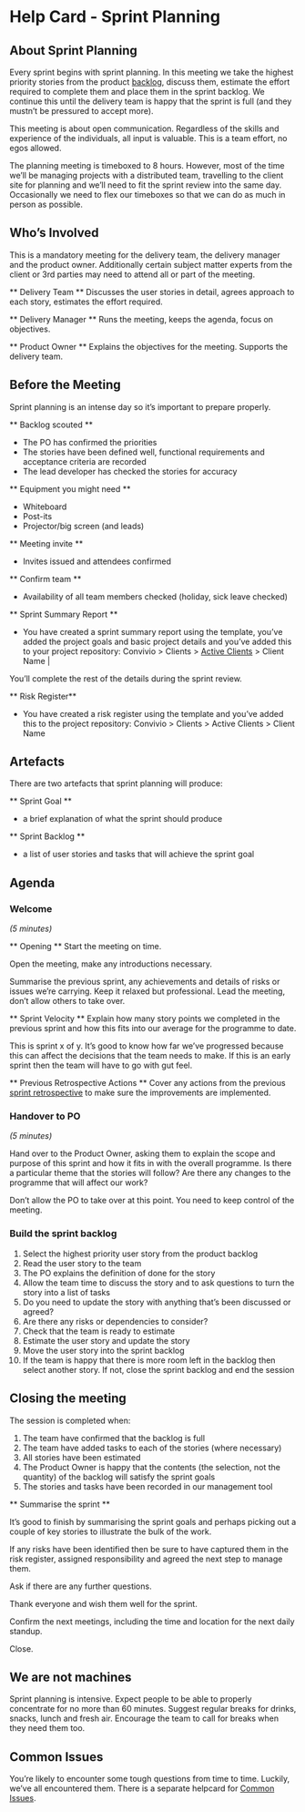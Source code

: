 # Help Card - Sprint Planning

## About Sprint Planning

Every sprint begins with sprint planning. In this meeting we take the highest priority stories from the product [backlog](http://cookbook.weareconvivio.com/delivery_recipe/backlogs_priorities.html), discuss them, estimate the effort required to complete them and place them in the sprint backlog. We continue this until the delivery team is happy that the sprint is full (and they mustn’t be pressured to accept more).

This meeting is about open communication. Regardless of the skills and experience of the individuals, all input is valuable. This is a team effort, no egos allowed.

The planning meeting is timeboxed to 8 hours. However, most of the time we’ll be managing projects with a distributed team, travelling to the client site for planning and we’ll need to fit the sprint review into the same day. Occasionally we need to flex our timeboxes so that we can do as much in person as possible.

## Who’s Involved

This is a mandatory meeting for the delivery team, the delivery manager and the product owner. Additionally certain subject matter experts from the client or 3rd parties may need to attend all or part of the meeting.

** Delivery Team **
Discusses the user stories in detail, agrees approach to each story, estimates the effort required.

** Delivery Manager **
Runs the meeting, keeps the agenda, focus on objectives.

** Product Owner **
Explains the objectives for the meeting. Supports the delivery team.

## Before the Meeting

Sprint planning is an intense day so it’s important to prepare properly.

** Backlog scouted **

* The PO has confirmed the priorities
* The stories have been defined well, functional requirements and acceptance criteria are recorded
* The lead developer has checked the stories for accuracy

** Equipment you might need **

* Whiteboard
* Post-its
* Projector/big screen (and leads)

** Meeting invite **

* Invites issued and attendees confirmed

** Confirm team **

* Availability of all team members checked (holiday, sick leave checked)

** Sprint Summary Report **

* You have created a sprint summary report using the template, you’ve added the project goals and basic project details and you’ve added this to your project repository: Convivio > Clients > [Active Clients](https://drive.google.com/drive/folders/0B0adEBtk1YXvd3NOYnhIUjQxd3c) > Client Name |

You’ll complete the rest of the details during the sprint review.

** Risk Register**

* You have created a risk register using the template and you’ve added this to the project repository: 
Convivio > Clients > Active Clients > Client Name

## Artefacts

There are two artefacts that sprint planning will produce:

** Sprint Goal **

* a brief explanation of what the sprint should produce

** Sprint Backlog **

* a list of user stories and tasks that will achieve the sprint goal

## Agenda

### Welcome
*(5 minutes)*

** Opening **
Start the meeting on time. 

Open the meeting, make any introductions necessary. 

Summarise the previous sprint, any achievements and details of risks or issues we’re carrying. Keep it relaxed but professional. Lead the meeting, don’t allow others to take over. 

** Sprint Velocity **
Explain how many story points we completed in the previous sprint and how this fits into our average for the programme to date. 

This is sprint x of y. It’s good to know how far we’ve progressed because this can affect the decisions that the team needs to make. If this is an early sprint then the team will have to go with gut feel.

** Previous Retrospective Actions **
Cover any actions from the previous [sprint retrospective](/delivery_recipe/sprint_retrospective.html) to make sure the improvements are implemented.

### Handover to PO
*(5 minutes)*

Hand over to the Product Owner, asking them to explain the scope and purpose of this sprint and how it fits in with the overall programme. Is there a particular theme that the stories will follow? Are there any changes to the programme that will affect our work?

Don’t allow the PO to take over at this point. You need to keep control of the meeting.

### Build the sprint backlog ###

1. Select the highest priority user story from the product backlog
2. Read the user story to the team
3. The PO explains the definition of done for the story
4. Allow the team time to discuss the story and to ask questions to turn the story into a list of tasks
5. Do you need to update the story with anything that’s been discussed or agreed?
6. Are there any risks or dependencies to consider?
7. Check that the team is ready to estimate
8. Estimate the user story and update the story
9. Move the user story into the sprint backlog
10. If the team is happy that there is more room left in the backlog then select another story. If not, close the sprint backlog and end the session

## Closing the meeting ##

The session is completed when:

1. The team have confirmed that the backlog is full
2. The team have added tasks to each of the stories (where necessary)
3. All stories have been estimated
4. The Product Owner is happy that the contents (the selection, not the quantity) of the backlog will satisfy the sprint goals
5. The stories and tasks have been recorded in our management tool

** Summarise the sprint **

It’s good to finish by summarising the sprint goals and perhaps picking out a couple of key stories to illustrate the bulk of the work.

If any risks have been identified then be sure to have captured them in the risk register, assigned responsibility and agreed the next step to manage them.

Ask if there are any further questions.

Thank everyone and wish them well for the sprint.

Confirm the next meetings, including the time and location for the next daily standup.

Close.

## We are not machines ##

Sprint planning is intensive. Expect people to be able to properly concentrate for no more than 60 minutes. Suggest regular breaks for drinks, snacks, lunch and fresh air. Encourage the team to call for breaks when they need them too.

## Common Issues ##

You’re likely to encounter some tough questions from time to time. Luckily, we’ve all encountered them. There is a separate helpcard for [Common Issues]().